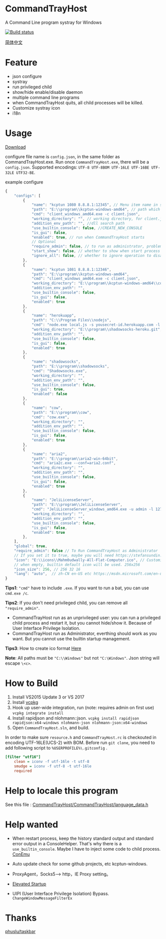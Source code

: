 # CommandTrayHost
A Command Line program systray for Windows

[![Build status](https://ci.appveyor.com/api/projects/status/v5md4dc9q1oy6qxh?svg=true)](https://ci.appveyor.com/project/rexdf/commandtrayhost)

[简体中文](README.zh-cn.md)

# Feature

- json configure
- systray
- run privileged child
- show/hide enable/disable daemon
- multiple command line programs
- when CommandTrayHost quits, all child processes will be killed.
- Customize systray icon
- i18n

# Usage

[Download](https://github.com/rexdf/CommandTrayHost/releases)

configure file name is `config.json`, in the same folder as CommandTrayHost.exe. Run once `CommandTrayHost.exe`, there will be a `config.json`. Supported encodings: `UTF-8 UTF-8BOM UTF-16LE UTF-16BE UTF-32LE UTF32-BE`.

example configure

```javascript
{
    "configs": [
        {
            "name": "kcptun 1080 8.8.8.1:12345", // Menu item name in systray
            "path": "E:\\program\\kcptun-windows-amd64", // path which includes cmd exe
            "cmd": "client_windows_amd64.exe -c client.json",
            "working_directory": "", // working directory, for client.json path. empty is same as path
            "addition_env_path": "", //dll search path
            "use_builtin_console": false, //CREATE_NEW_CONSOLE
            "is_gui": false,
            "enabled": true, // run when CommandTrayHost starts
            // Optional
            "require_admin": false, // to run as administrator, problems keywords: User Interface Privilege Isolation
            "start_show": false, // whether to show when start process 
            "ignore_all": false, // whether to ignore operation to disable/enable all
        },
        {
            "name": "kcptun 1081 8.8.8.1:12346",
            "path": "E:\\program\\kcptun-windows-amd64",
            "cmd": "client_windows_amd64.exe -c client.json",
            "working_directory": "E:\\program\\kcptun-windows-amd64\\config2",
            "addition_env_path": "",
            "use_builtin_console": false,
            "is_gui": false,
            "enabled": true
        },
        {
            "name": "herokuapp",
            "path": "C:\\Program Files\\nodejs",
            "cmd": "node.exe local.js -s yousecret-id.herokuapp.com -l 1090 -m camellia-256-cfb -k ItsATopSecret -r 80",
            "working_directory": "E:\\program\\shadowsocks-heroku.git", // We use a different working directory
            "addition_env_path": "",
            "use_builtin_console": false,
            "is_gui": false,
            "enabled": true
        },
        {
            "name": "shadowsocks",
            "path": "E:\\program\\shadowsocks",
            "cmd": "Shadowsocks.exe",
            "working_directory": "",
            "addition_env_path": "",
            "use_builtin_console": false,
            "is_gui": true,
            "enabled": false
        },
        {
            "name": "cow",
            "path": "E:\\program\\cow",
            "cmd": "cow.exe",
            "working_directory": "",
            "addition_env_path": "",
            "use_builtin_console": false,
            "is_gui": false,
            "enabled": true
        },
        {
            "name": "aria2",
            "path": "E:\\program\\aria2-win-64bit",
            "cmd": "aria2c.exe --conf=aria2.conf",
            "working_directory": "",
            "addition_env_path": "",
            "use_builtin_console": false,
            "is_gui": false,
            "enabled": true
        },
        {
            "name": "JeliLicenseServer",
            "path": "E:\\program\\JeliLicenseServer",
            "cmd": "JeliLicenseServer_windows_amd64.exe -u admin -l 127.0.0.251",
            "working_directory": "",
            "addition_env_path": "",
            "use_builtin_console": false,
            "is_gui": false,
            "enabled": true
        },
    ],
    "global": true,
    "require_admin": false // To Run CommandTrayHost as Administrator
    // If you set it to true, maybe you will need https://stefansundin.github.io/elevatedstartup/ to add startup support
    "icon": "E:\\icons\\Mahm0udwally-All-Flat-Computer.ico", // Customize Tray Icon path
    // when empty, builtin default icon will be used. 256x256
    "icon_size": 256, // 256 32 16
    "lang": "auto",  // zh-CN en-US etc https://msdn.microsoft.com/en-us/library/cc233982.aspx
}
```

**Tips1**: `"cmd"` have to include `.exe`. If you want to run a bat, you can use `cmd.exe /c`.

**Tips2**: If you don't need privileged child, you can remove all `"require_admin"`.
- CommandTrayHost run as an unprivileged user: you can run a privileged child process and restart it, but you cannot hide/show it. Because of User Interface Privilege Isolation.
- CommandTrayHost run as Administrator, everthing should work as you want. But you cannot use the builtin startup management.

**Tips3**: How to create ico format [Here](http://www.imagemagick.org/Usage/thumbnails/#favicon)

**Note**: All paths must be `"C:\\Windows"` but not `"C:\Windows"`. Json string will escape `\<c>`.

# How to Build

1. Install VS2015 Update 3 or VS 2017
2. Install [vcpkg](https://github.com/Microsoft/vcpkg)
3. Hook up user-wide integration, run (note: requires admin on first use) `vcpkg integrate install`
4. Install rapidjson and nlohmann::json. `vcpkg install rapidjson rapidjson:x64-windows nlohmann-json nlohmann-json:x64-windows`
5. Open `CommandTrayHost.sln`, and build.

In order to make sure `resource.h` and `CommandTrayHost.rc` is checkouted in encoding UTF-16LE(UCS-2) with BOM. Before run `git clone`, you need to add following script to `%USERPROFILE%\.gitconfig` .

```ini
[filter "utf16"]
    clean = iconv -f utf-16le -t utf-8
    smudge = iconv -f utf-8 -t utf-16le
    required
```

# Help to locale this program

See this file : [CommandTrayHost/CommandTrayHost/language_data.h](https://github.com/rexdf/CommandTrayHost/blob/master/CommandTrayHost/language_data.h)

# Help wanted

- When restart process, keep the history standard output and standard error output in a ConsoleHelper.  That's why there is  a `use_builtin_console`. Maybe I have to inject some code to child process. [ConEmu](https://github.com/Maximus5/ConEmu)

- Auto update check for some github projects, etc kcptun-windows.

- ProxyAgent，Socks5--> http，IE Proxy setting。

- [Elevated Startup](https://stefansundin.github.io/elevatedstartup/)

- UIPI (User Interface Privilege Isolation) Bypass. `ChangeWindowMessageFilterEx`


# Thanks

[phuslu/taskbar](https://github.com/phuslu/taskbar)
